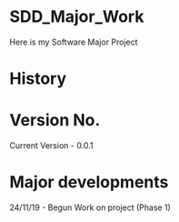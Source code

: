 # SDD_Major_Work
Here is my Software Major Project

# History

# Version No.

Current Version - 0.0.1

# Major developments

24/11/19 - Begun Work on project (Phase 1)